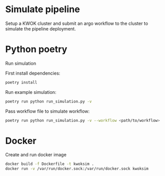# Simulate pipeline
Setup a KWOK cluster and submit an argo workflow to the cluster to simulate the pipeline deployment.

# Python poetry
Run simulation

First install dependencies:
```bash
poetry install
```

Run example simulation:
```bash
poetry run python run_simulation.py -v
```

Pass workflow file to simulate workflow:
```bash
poetry run python run_simulation.py -v --workflow <path/to/workflow>
```

# Docker
Create and run docker image

```bash
docker build -f Dockerfile -t kwoksim .
docker run -v /var/run/docker.sock:/var/run/docker.sock kwoksim
```